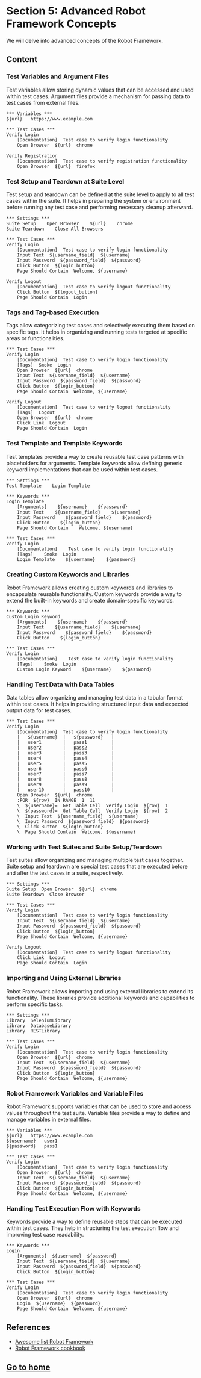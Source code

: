 # Section 5: Advanced Robot Framework Concepts
We will delve into advanced concepts of the Robot Framework.

## Content

### Test Variables and Argument Files
Test variables allow storing dynamic values that can be accessed and used within test cases. Argument files provide a mechanism for passing data to test cases from external files.
    
```robotframework
*** Variables ***
${url}   https://www.example.com

*** Test Cases ***
Verify Login
    [Documentation]  Test case to verify login functionality
    Open Browser  ${url}  chrome

Verify Registration
    [Documentation]  Test case to verify registration functionality
    Open Browser  ${url}  firefox
```

### Test Setup and Teardown at Suite Level
Test setup and teardown can be defined at the suite level to apply to all test cases within the suite. It helps in preparing the system or environment before running any test case and performing necessary cleanup afterward.
    
```robotframework
*** Settings ***
Suite Setup    Open Browser    ${url}    chrome
Suite Teardown    Close All Browsers

*** Test Cases ***
Verify Login
    [Documentation]  Test case to verify login functionality
    Input Text  ${username_field}  ${username}
    Input Password  ${password_field}  ${password}
    Click Button  ${login_button}
    Page Should Contain  Welcome, ${username}

Verify Logout
    [Documentation]  Test case to verify logout functionality
    Click Button  ${logout_button}
    Page Should Contain  Login
```

### Tags and Tag-based Execution
Tags allow categorizing test cases and selectively executing them based on specific tags. It helps in organizing and running tests targeted at specific areas or functionalities.
    
```robotframework
*** Test Cases ***
Verify Login
    [Documentation]  Test case to verify login functionality
    [Tags]  Smoke  Login
    Open Browser  ${url}  chrome
    Input Text  ${username_field}  ${username}
    Input Password  ${password_field}  ${password}
    Click Button  ${login_button}
    Page Should Contain  Welcome, ${username}

Verify Logout
    [Documentation]  Test case to verify logout functionality
    [Tags]  Logout
    Open Browser  ${url}  chrome
    Click Link  Logout
    Page Should Contain  Login
```

### Test Template and Template Keywords
Test templates provide a way to create reusable test case patterns with placeholders for arguments. Template keywords allow defining generic keyword implementations that can be used within test cases.

```robotframework
*** Settings ***
Test Template    Login Template

*** Keywords ***
Login Template
    [Arguments]    ${username}    ${password}
    Input Text    ${username_field}    ${username}
    Input Password    ${password_field}    ${password}
    Click Button    ${login_button}
    Page Should Contain    Welcome, ${username}

*** Test Cases ***
Verify Login
    [Documentation]    Test case to verify login functionality
    [Tags]    Smoke  Login
    Login Template    ${username}    ${password}
```

### Creating Custom Keywords and Libraries
Robot Framework allows creating custom keywords and libraries to encapsulate reusable functionality. Custom keywords provide a way to extend the built-in keywords and create domain-specific keywords.

```robotframework
*** Keywords ***
Custom Login Keyword
    [Arguments]    ${username}    ${password}
    Input Text    ${username_field}    ${username}
    Input Password    ${password_field}    ${password}
    Click Button    ${login_button}

*** Test Cases ***
Verify Login
    [Documentation]    Test case to verify login functionality
    [Tags]    Smoke  Login
    Custom Login Keyword    ${username}    ${password}
```

### Handling Test Data with Data Tables
Data tables allow organizing and managing test data in a tabular format within test cases. It helps in providing structured input data and expected output data for test cases.
    
```robotframework
*** Test Cases ***
Verify Login
    [Documentation]  Test case to verify login functionality
    |   ${username}  |   ${password}   |
    |   user1        |   pass1         |
    |   user2        |   pass2         |
    |   user3        |   pass3         |
    |   user4        |   pass4         |
    |   user5        |   pass5         |
    |   user6        |   pass6         |
    |   user7        |   pass7         |
    |   user8        |   pass8         |
    |   user9        |   pass9         |
    |   user10       |   pass10        |
    Open Browser  ${url}  chrome
    :FOR  ${row}  IN RANGE  1  11
    \  ${username}=  Get Table Cell  Verify Login  ${row}  1
    \  ${password}=  Get Table Cell  Verify Login  ${row}  2
    \  Input Text  ${username_field}  ${username}
    \  Input Password  ${password_field}  ${password}
    \  Click Button  ${login_button}
    \  Page Should Contain  Welcome, ${username}
```

### Working with Test Suites and Suite Setup/Teardown
Test suites allow organizing and managing multiple test cases together. Suite setup and teardown are special test cases that are executed before and after the test cases in a suite, respectively.

```robotframework
*** Settings ***
Suite Setup  Open Browser  ${url}  chrome
Suite Teardown  Close Browser

*** Test Cases ***
Verify Login
    [Documentation]  Test case to verify login functionality
    Input Text  ${username_field}  ${username}
    Input Password  ${password_field}  ${password}
    Click Button  ${login_button}
    Page Should Contain  Welcome, ${username}

Verify Logout
    [Documentation]  Test case to verify logout functionality
    Click Link  Logout
    Page Should Contain  Login
```  

### Importing and Using External Libraries
Robot Framework allows importing and using external libraries to extend its functionality. These libraries provide additional keywords and capabilities to perform specific tasks.

```robotframework
*** Settings ***
Library  SeleniumLibrary
Library  DatabaseLibrary
Library  RESTLibrary

*** Test Cases ***
Verify Login
    [Documentation]  Test case to verify login functionality
    Open Browser  ${url}  chrome
    Input Text  ${username_field}  ${username}
    Input Password  ${password_field}  ${password}
    Click Button  ${login_button}
    Page Should Contain  Welcome, ${username} 
```

### Robot Framework Variables and Variable Files
Robot Framework supports variables that can be used to store and access values throughout the test suite. Variable files provide a way to define and manage variables in external files.

```robotframework
*** Variables ***
${url}   https://www.example.com
${username}   user1
${password}   pass1

*** Test Cases ***
Verify Login
    [Documentation]  Test case to verify login functionality
    Open Browser  ${url}  chrome
    Input Text  ${username_field}  ${username}
    Input Password  ${password_field}  ${password}
    Click Button  ${login_button}
    Page Should Contain  Welcome, ${username}
```

### Handling Test Execution Flow with Keywords
Keywords provide a way to define reusable steps that can be executed within test cases. They help in structuring the test execution flow and improving test case readability.

```robotframework
*** Keywords ***
Login
    [Arguments]  ${username}  ${password}
    Input Text  ${username_field}  ${username}
    Input Password  ${password_field}  ${password}
    Click Button  ${login_button}

*** Test Cases ***
Verify Login
    [Documentation]  Test case to verify login functionality
    Open Browser  ${url}  chrome
    Login  ${username}  ${password}
    Page Should Contain  Welcome, ${username}
```

## References
- [Awesome list Robot Framework](https://github.com/fkromer/awesome-robotframework)
- [Robot Framework cookbook](https://github.com/adrianyorke/robotframework-cookbook)

## [Go to home](../README.md)

